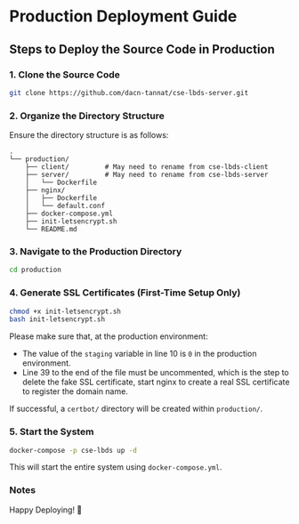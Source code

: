 # Production Deployment Guide

## Steps to Deploy the Source Code in Production

### 1. Clone the Source Code

```bash
git clone https://github.com/dacn-tannat/cse-lbds-server.git
```

### 2. Organize the Directory Structure

Ensure the directory structure is as follows:

```
.
└── production/
    ├── client/         # May need to rename from cse-lbds-client
    ├── server/         # May need to rename from cse-lbds-server
    │   └── Dockerfile
    ├── nginx/
    │   ├── Dockerfile
    │   └── default.conf
    ├── docker-compose.yml
    ├── init-letsencrypt.sh
    └── README.md
```

### 3. Navigate to the Production Directory

```bash
cd production
```

### 4. Generate SSL Certificates (First-Time Setup Only)

```bash
chmod +x init-letsencrypt.sh
bash init-letsencrypt.sh
```

Please make sure that, at the production environment:

- The value of the `staging` variable in line 10 is `0` in the production environment.
- Line 39 to the end of the file must be uncommented, which is the step to delete the fake SSL certificate, start nginx to create a real SSL certificate to register the domain name.

If successful, a `certbot/` directory will be created within `production/`.

### 5. Start the System

```bash
docker-compose -p cse-lbds up -d
```

This will start the entire system using `docker-compose.yml`.

### Notes

Happy Deploying! 🚀
